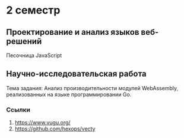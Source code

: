 # 2 семестр

## Проектирование и анализ языков веб-решений

Песочница JavaScript

## Научно-исследовательская работа

Тема задания: Анализ производительности модулей WebAssembly, реализованных на языке программировании Go.

### Ссылки

1. https://www.vugu.org/
2. https://github.com/hexops/vecty

